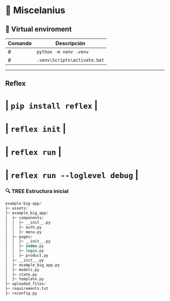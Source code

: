 # 📜 Miscelanius

## 🔄 **Virtual enviroment**
| Comando | Descripción |
|---------|-------------|
# | `python -m venv .venv` | 
# | `.venv\Scripts\activate.bat` |  

---
## Reflex
# | `pip install reflex` |
# | `reflex init` |
# | `reflex run` |
# | `reflex run --loglevel debug` |

### 🔍 TREE Estructura inicial

```sql
example-big-app/
├─ assets/
├─ example_big_app/
│  ├─ components/
│  │  ├─ __init__.py
│  │  ├─ auth.py
│  │  ├─ menu.py
│  ├─ pages/
│  │  ├─ __init__.py
│  │  ├─ index.py
│  │  ├─ login.py
│  │  ├─ product.py
│  ├─ __init__.py
│  ├─ example_big_app.py
│  ├─ models.py
│  ├─ state.py
│  ├─ template.py
├─ uploaded_files/
├─ requirements.txt
├─ rxconfig.py
```



